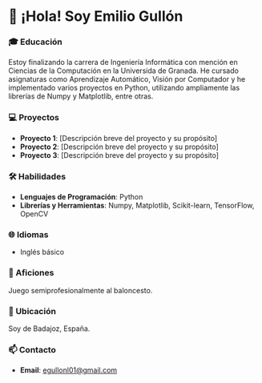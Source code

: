 # 👋 ¡Hola! Soy Emilio Gullón

### 🎓 Educación
Estoy finalizando la carrera de Ingeniería Informática con mención en Ciencias de la Computación en la Universida de Granada. He cursado asignaturas como Aprendizaje Automático, Visión por Computador y he implementado varios proyectos en Python, utilizando ampliamente las librerías de Numpy y Matplotlib, entre otras.

### 💻 Proyectos
- **Proyecto 1**: [Descripción breve del proyecto y su propósito]
- **Proyecto 2**: [Descripción breve del proyecto y su propósito]
- **Proyecto 3**: [Descripción breve del proyecto y su propósito]

### 🛠️ Habilidades
- **Lenguajes de Programación**: Python
- **Librerías y Herramientas**: Numpy, Matplotlib, Scikit-learn, TensorFlow, OpenCV

### 🌐 Idiomas
- Inglés básico

### 🏀 Aficiones
Juego semiprofesionalmente al baloncesto.

### 📍 Ubicación
Soy de Badajoz, España.

### 📫 Contacto
- **Email**: egullonl01@gmail.com
